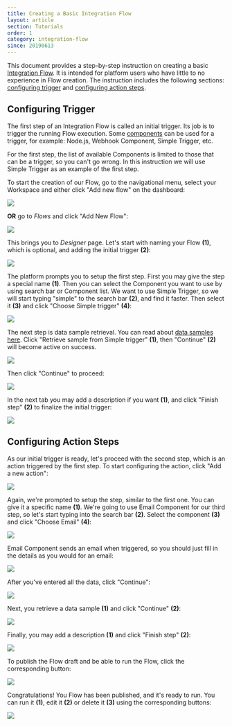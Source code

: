 ```yaml
---
title: Creating a Basic Integration Flow
layout: article
section: Tutorials
order: 1
category: integration-flow
since: 20190613
---
```


This document provides a step-by-step instruction on creating a basic [Integration Flow](integration-flow). It is intended for platform users who have little to no experience in Flow creation. The instruction includes the following sections: [configuring trigger](#configuring-trigger) and [configuring action steps](#configuring-action-steps).

## Configuring Trigger

The first step of an Integration Flow is called an initial trigger. Its job is to trigger the running Flow execution. Some [components](/integration-component) can be used for a trigger, for example: Node.js, Webhook Component, Simple Trigger, etc.

For the first step, the list of available Components is limited to those that can be a trigger, so you can't go wrong. In this instruction we will use Simple Trigger as an example of the first step.  

To start the creation of our Flow, go to the navigational menu, select your Workspace and either click "Add new flow" on the dashboard:

![](/assets/img/getting-started/creating-basic-flow/Screenshot_0.png)

**OR** go to *Flows* and click "Add New Flow":

![](/assets/img/getting-started/creating-basic-flow/Screenshot_1.png)

This brings you to *Designer* page. Let's start with naming your Flow **(1)**, which is optional, and adding the initial trigger **(2)**:

![](/assets/img/getting-started/creating-basic-flow/Screenshot_4.png)

The platform prompts you to setup the first step. First you may give the step a special name **(1)**. Then you can select the Component you want to use by using search bar or Component list. We want to use Simple Trigger, so we will start typing "simple" to the search bar **(2)**, and find it faster. Then select it **(3)** and click "Choose Simple trigger" **(4)**:

![](/assets/img/getting-started/creating-basic-flow/Screenshot_2.png)

The next step is data sample retrieval. You can read about [data samples here](/data-sample-overview). Click "Retrieve sample from Simple trigger" **(1)**, then "Continue" **(2)** will become active on success.

![](/assets/img/getting-started/creating-basic-flow/Screenshot_7.png)

Then click "Continue" to proceed:

![](/assets/img/getting-started/creating-basic-flow/Screenshot_8.png)

In the next tab you may add a description if you want **(1)**, and click "Finish step" **(2)** to finalize the initial trigger:

![](/assets/img/getting-started/creating-basic-flow/Screenshot_9.png)


## Configuring Action Steps

As our initial trigger is ready, let's proceed with the second step, which is an action triggered by the first step. To start configuring the action, click "Add a new action":

![](/assets/img/getting-started/creating-basic-flow/Screenshot_10.png)

Again, we're prompted to setup the step, similar to the first one. You can give it a specific name **(1)**. We're going to use Email Component for our third step, so let's start typing into the search bar **(2)**. Select the component **(3)** and click "Choose Email" **(4)**:

![](/assets/img/getting-started/creating-basic-flow/Screenshot_3.png)

Email Component sends an email when triggered, so you should just fill in the details as you would for an email:

![](/assets/img/getting-started/creating-basic-flow/Screenshot_5.png)

After you've entered all the data, click "Continue":

![](/assets/img/getting-started/creating-basic-flow/Screenshot_6.png)

Next, you retrieve a data sample **(1)** and click "Continue" **(2)**:

![](/assets/img/getting-started/creating-basic-flow/Screenshot_20.png)

Finally, you may add a description **(1)** and click "Finish step" **(2)**:

![](/assets/img/getting-started/creating-basic-flow/Screenshot_21.png)

To publish the Flow draft and be able to run the Flow, click the corresponding button:

![](/assets/img/getting-started/creating-basic-flow/Screenshot_11.png)

Congratulations! You Flow has been published, and it's ready to run. You can run it **(1)**, edit it **(2)** or delete it **(3)** using the corresponding buttons:

![](/assets/img/getting-started/creating-basic-flow/Screenshot_12.png)
